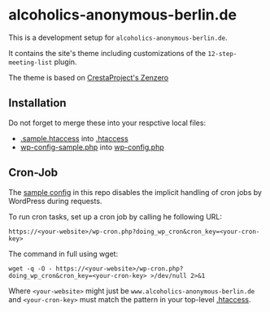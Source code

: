# alcoholics-anonymous-berlin.de

This is a development setup for `alcoholics-anonymous-berlin.de`.

It contains the site's theme including customizations of the `12-step-meeting-list` plugin.

The theme is based on [CrestaProject's Zenzero](./wp-content/themes/zenzero/readme.txt)

## Installation

Do not forget to merge these into your respctive local files:

* [.sample.htaccess](./.sample.htaccess) into [.htaccess](./.htaccess)
* [wp-config-sample.php](./wp-config-sample.php) into [wp-config.php](./wp-config.php)

## Cron-Job

The [sample config](./wp-config-sample.php) in this repo disables the implicit handling of cron jobs by WordPress during requests.

To run cron tasks, set up a cron job by calling he following URL:

```
https://<your-website>/wp-cron.php?doing_wp_cron&cron_key=<your-cron-key>
```

The command in full using wget:

```
wget -q -O - https://<your-website>/wp-cron.php?doing_wp_cron&cron_key=<your-cron-key> >/dev/null 2>&1
```

Where `<your-website>` might just be `www.alcoholics-anonymous-berlin.de` and `<your-cron-key>` must match the pattern in your top-level [.htaccess](./.htaccess).
